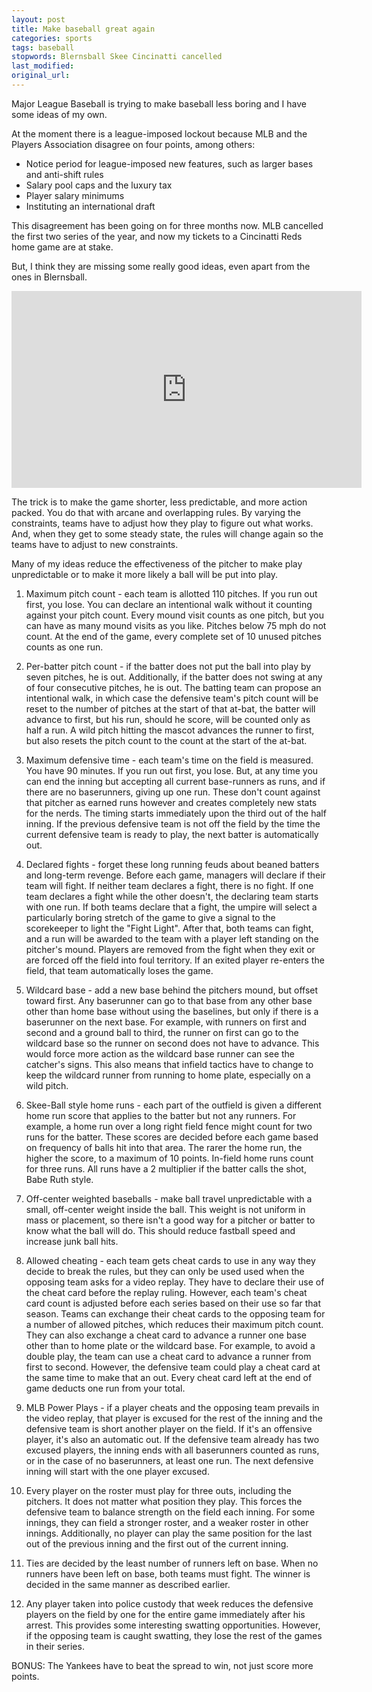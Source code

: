 ```yaml
---
layout: post
title: Make baseball great again
categories: sports
tags: baseball
stopwords: Blernsball Skee Cincinatti cancelled
last_modified:
original_url:
---
```


Major League Baseball is trying to make baseball less boring and I have some ideas of my own.

<!--more-->

At the moment there is a league-imposed lockout because MLB and the Players Association disagree on four points, among others:

* Notice period for league-imposed new features, such as larger bases and anti-shift rules
* Salary pool caps and the luxury tax
* Player salary minimums
* Instituting an international draft

This disagreement has been going on for three months now. MLB cancelled the first two series of the year, and now my tickets to a Cincinatti Reds home game are at stake.

But, I think they are missing some really good ideas, even apart from the ones in Blernsball.

<iframe width="560" height="315" src="https://www.youtube.com/embed/oQF8rQaIjUE" title="YouTube video player" frameborder="0" allow="accelerometer; autoplay; clipboard-write; encrypted-media; gyroscope; picture-in-picture" allowfullscreen></iframe>

The trick is to make the game shorter, less predictable, and more action packed. You do that with arcane and overlapping rules. By varying the constraints, teams have to adjust how they play to figure out what works. And, when they get to some steady state, the rules will change again so the teams have to adjust to new constraints.

Many of my ideas reduce the effectiveness of the pitcher to make play unpredictable or to make it more likely a ball will be put into play.

1. Maximum pitch count - each team is allotted 110 pitches. If you run out first, you lose. You can declare an intentional walk without it counting against your pitch count. Every mound visit counts as one pitch, but you can have as many mound visits as you like. Pitches below 75 mph do not count. At the end of the game, every complete set of 10 unused pitches counts as one run.

2. Per-batter pitch count - if the batter does not put the ball into
play by seven pitches, he is out. Additionally, if the batter does not swing at any of four consecutive pitches, he is out. The batting team can propose an intentional walk, in which case the defensive team's pitch count will be reset to the number of pitches at the start of that at-bat, the batter will advance to first, but his run, should he score, will be counted only as half a run. A wild pitch hitting the mascot advances the runner to first, but also resets the pitch count to the count at the start of the at-bat.

3. Maximum defensive time - each team's time on the field is measured. You have 90 minutes. If you run out first, you lose. But, at any time you can end the inning but accepting all current base-runners as runs, and if there are no baserunners, giving up one run. These don't count against that pitcher as earned runs however and creates completely new stats for the nerds. The timing starts immediately upon the third out of the half inning. If the previous defensive team is not off the field by the time the current defensive team is ready to play, the next batter is automatically out.

4. Declared fights - forget these long running feuds about beaned batters and long-term revenge. Before each game, managers will declare if their team will fight. If neither team declares a fight, there is no fight. If one team declares a fight while the other doesn't, the declaring team starts with one run. If both teams declare that a fight, the umpire will select a particularly boring stretch of the game to give a signal to the scorekeeper to light the "Fight Light". After that, both teams can fight, and a run will be awarded to the team with a player left standing on the pitcher's mound. Players are removed from the fight when they exit or are forced off the field into foul territory. If an exited player re-enters the field, that team automatically loses the game.

5. Wildcard base - add a new base behind the pitchers mound, but offset toward first. Any baserunner can go to that base from any other base other than home base without using the baselines, but only if there is a baserunner on the next base. For example, with runners on first and second and a ground ball to third, the runner on first can go to the wildcard base so the runner on second does not have to advance. This would force more action as the wildcard base runner can see the catcher's signs. This also means that infield tactics have to change to keep the wildcard runner from running to home plate, especially on a wild pitch.

6. Skee-Ball style home runs - each part of the outfield is given a different home run score that applies to the batter but not any runners. For example, a home run over a long right field fence might count for two runs for the batter. These scores are decided before each game based on frequency of balls hit into that area. The rarer the home run, the higher the score, to a maximum of 10 points. In-field home runs count for three runs. All runs have a 2 multiplier if the batter calls the shot, Babe Ruth style.

7. Off-center weighted baseballs - make ball travel unpredictable with a small, off-center weight inside the ball. This weight is not uniform in mass or placement, so there isn't a good way for a pitcher or batter to know what the ball will do. This should reduce fastball speed and increase junk ball hits.

8. Allowed cheating - each team gets cheat cards to use in any way they decide to break the rules, but they can only be used used when the opposing team asks for a video replay. They have to declare their use of the cheat card before the replay ruling. However, each team's cheat card count is adjusted before each series based on their use so far that season. Teams can exchange their cheat cards to the opposing team for a number of allowed pitches, which reduces their maximum pitch count. They can also exchange a cheat card to advance a runner one base other than to home plate or the wildcard base. For example, to avoid a double play, the team can use a cheat card to advance a runner from first to second. However, the defensive team could play a cheat card at the same time to make that an out. Every cheat card left at the end of game deducts one run from your total.

9. MLB Power Plays - if a player cheats and the opposing team prevails in the video replay, that player is excused for the rest of the inning and the defensive team is short another player on the field. If it's an offensive player, it's also an automatic out. If the defensive team already has two excused players, the inning ends with all baserunners counted as runs, or in the case of no baserunners, at least one run. The next defensive inning will start with the one player excused.

10. Every player on the roster must play for three outs, including the pitchers. It does not matter what position they play. This forces the defensive team to balance strength on the field each inning. For some innings, they can field a stronger roster, and a weaker roster in other innings. Additionally, no player can play the same position for the last out of the previous inning and the first out of the current inning.

11. Ties are decided by the least number of runners left on base. When no runners have been left on base, both teams must fight. The winner is decided in the same manner as described earlier.

12. Any player taken into police custody that week reduces the defensive players on the field by one for the entire game immediately after his arrest. This provides some interesting swatting opportunities. However, if the opposing team is caught swatting, they lose the rest of the games in their series.

BONUS: The Yankees have to beat the spread to win, not just score more points.
